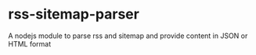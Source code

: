# rss-sitemap-parser
A nodejs module to parse rss and sitemap and provide content in JSON or HTML format
